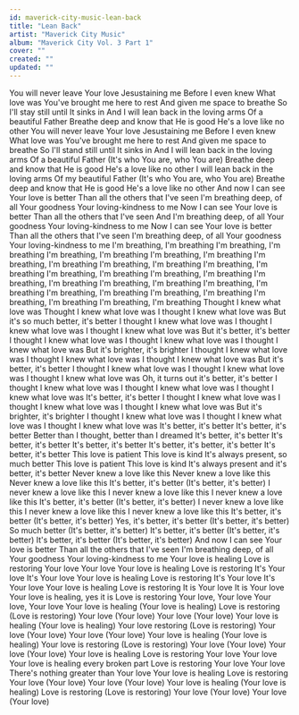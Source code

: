 ```yaml
---
id: maverick-city-music-lean-back
title: "Lean Back"
artist: "Maverick City Music"
album: "Maverick City Vol. 3 Part 1"
cover: ""
created: ""
updated: ""
---
```


You will never leave
Your love Jesustaining me
Before I even knew
What love was
You've brought me here to rest
And given me space to breathe
So I'll stay still until
It sinks in
And I will lean back in the loving arms
Of a beautiful Father
Breathe deep and know that He is good
He's a love like no other
You will never leave
Your love Jesustaining me
Before I even knew
What love was
You've brought me here to rest
And given me space to breathe
So I'll stand still until
It sinks in
And I will lean back in the loving arms
Of a beautiful Father (It's who You are, who You are)
Breathe deep and know that He is good
He's a love like no other
I will lean back in the loving arms
Of my beautiful Father (It's who You are, who You are)
Breathe deep and know that He is good
He's a love like no other
And now I can see Your love is better
Than all the others that I've seen
I'm breathing deep, of all Your goodness
Your loving-kindness to me
Now I can see Your love is better
Than all the others that I've seen
And I'm breathing deep, of all Your goodness
Your loving-kindness to me
Now I can see Your love is better
Than all the others that I've seen
I'm breathing deep, of all Your goodness
Your loving-kindness to me
I'm breathing, I'm breathing
I'm breathing, I'm breathing
I'm breathing, I'm breathing
I'm breathing, I'm breathing
I'm breathing, I'm breathing
I'm breathing, I'm breathing
I'm breathing, I'm breathing
I'm breathing, I'm breathing
I'm breathing, I'm breathing
I'm breathing, I'm breathing
I'm breathing, I'm breathing
I'm breathing, I'm breathing
I'm breathing, I'm breathing
I'm breathing, I'm breathing
I'm breathing, I'm breathing
I'm breathing, I'm breathing
Thought I knew what love was
Thought I knew what love was
I thought I knew what love was
But it's so much better, it's better
I thought I knew what love was
I thought I knew what love was
I thought I knew what love was
But it's better, it's better
I thought I knew what love was
I thought I knew what love was
I thought I knew what love was
But it's brighter, it's brighter
I thought I knew what love was
I thought I knew what love was
I thought I knew what love was
But it's better, it's better
I thought I knew what love was
I thought I knew what love was
I thought I knew what love was
Oh, it turns out it's better, it's better
I thought I knew what love was
I thought I knew what love was
I thought I knew what love was
It's better, it's better
I thought I knew what love was
I thought I knew what love was
I thought I knew what love was
But it's brighter, it's brighter
I thought I knew what love was
I thought I knew what love was
I thought I knew what love was
It's better, it's better
It's better, it's better
Better than I thought, better than I dreamed
It's better, it's better
It's better, it's better
It's better, it's better
It's better, it's better, it's better
It's better, it's better
This love is patient
This love is kind
It's always present, so much better
This love is patient
This love is kind
It's always present and it's better, it's better
Never knew a love like this
Never knew a love like this
Never knew a love like this
It's better, it's better (It's better, it's better)
I never knew a love like this
I never knew a love like this
I never knew a love like this
It's better, it's better (It's better, it's better)
I never knew a love like this
I never knew a love like this
I never knew a love like this
It's better, it's better (It's better, it's better)
Yes, it's better, it's better (It's better, it's better)
So much better (It's better, it's better)
It's better, it's better (It's better, it's better)
It's better, it's better (It's better, it's better)
And now I can see Your love is better
Than all the others that I've seen
I'm breathing deep, of all Your goodness
Your loving-kindness to me
Your love is healing
Love is restoring
Your love
Your love
Your love is healing
Love is restoring
It's Your love
It's Your love
Your love is healing
Love is restoring
It's Your love
It's Your love
Your love is healing
Love is restoring
It is Your love
It is Your love
Your love is healing, yes it is
Love is restoring
Your love, Your love
Your love, Your love
Your love is healing (Your love is healing)
Love is restoring (Love is restoring)
Your love (Your love)
Your love (Your love)
Your love is healing (Your love is healing)
Your love restoring (Love is restoring)
Your love (Your love)
Your love (Your love)
Your love is healing (Your love is healing)
Your love is restoring (Love is restoring)
Your love (Your love)
Your love (Your love)
Your love is healing
Love is restoring
Your love
Your love
Your love is healing every broken part
Love is restoring
Your love
Your love
There's nothing greater than Your love
Your love is healing
Love is restoring
Your love (Your love)
Your love (Your love)
Your love is healing (Your love is healing)
Love is restoring (Love is restoring)
Your love (Your love)
Your love (Your love)